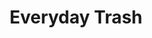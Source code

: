 ---
pid: CH933
title: Everyday Trash
location_transcription: Majority of people walk/gather
zipcode: '32835'
outside_phl: 'Orlando FL '
neighborhood: 
age: '28'
age_range: 20-29
instagram: 
image_file_name: CH_933.jpg
proposal_transcription: Walking w everyday trash. Complacent people dumping/discarding
  trash. Make the people walk/be a part of the problem being created. Realization
  is key to adjusting a potential problem. Making people be accountable and making
  them see the problem, they can adjust their mindset and become less complacent
topic: Environment,Sanitation,Sustainability
topic_summary: 0, 0, 0
type: Other No Form
keywords_other: 
credit: Paul
image_labels: 
twitter: 
facebook: 
permalink: "/monuments/ch933/"
layout: item-page
---